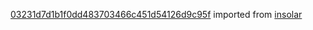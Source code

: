 [03231d7d1b1f0dd483703466c451d54126d9c95f](https://github.com/insolar/insolar/commit/03231d7d1b1f0dd483703466c451d54126d9c95f) imported from [insolar](https://github.com/insolar/insolar)
